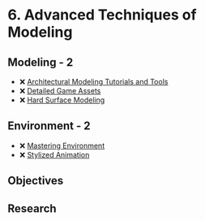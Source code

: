 # 6. Advanced Techniques of Modeling

## Modeling - 2

- ❌ [Architectural Modeling Tutorials and Tools](https://www.youtube.com/playlist?list=PL0LADxPpmXN4cdyX_Kg1Tmfj5fj_eVziZ)
- ❌ [Detailed Game Assets](https://www.youtube.com/playlist?list=PLn3ukorJv4vvDHfsQCACI3qVgdAMfP3-7)
- ❌ [Hard Surface Modeling](https://www.youtube.com/playlist?list=PLLnvxH5YKLoIdntMT32edhbTIYG9JMTar)

## Environment - 2

- ❌ [Mastering Environment](https://www.youtube.com/playlist?list=PLeb33PCuqDdcSAxfQ6OmPuIOd-Nu25xap)
- ❌ [Stylized Animation](https://www.youtube.com/playlist?list=PLeb33PCuqDddPfUCQ71-4TJHRmaIseexL)

## Objectives

<!-- - 2.1. ❌ 6 different color schemas -->

## Research

<!-- - ❌ Tool for color schema analyzes -->
